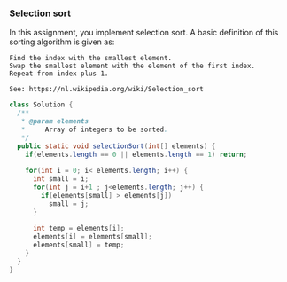 ### Selection sort

In this assignment, you implement selection sort. A basic definition of this sorting algorithm is given as:

    Find the index with the smallest element.
    Swap the smallest element with the element of the first index.
    Repeat from index plus 1.
    
    See: https://nl.wikipedia.org/wiki/Selection_sort
    
```java
class Solution {
  /**
   * @param elements
   *     Array of integers to be sorted.
   */
  public static void selectionSort(int[] elements) {
    if(elements.length == 0 || elements.length == 1) return;
    
    for(int i = 0; i< elements.length; i++) {
      int small = i;
      for(int j = i+1 ; j<elements.length; j++) {
        if(elements[small] > elements[j])
          small = j;
      }
      
      int temp = elements[i];
      elements[i] = elements[small];
      elements[small] = temp;
    }
  }
}
```
